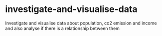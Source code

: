 # investigate-and-visualise-data
Investigate and visualise data about population, co2 emission and income and also analyse if there is a relationship between them

